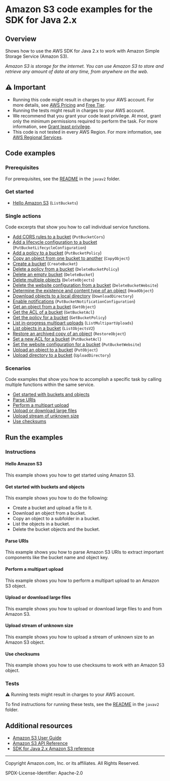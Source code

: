 # Amazon S3 code examples for the SDK for Java 2.x

## Overview

Shows how to use the AWS SDK for Java 2.x to work with Amazon Simple Storage Service (Amazon S3).

<!--custom.overview.start-->
<!--custom.overview.end-->

_Amazon S3 is storage for the internet. You can use Amazon S3 to store and retrieve any amount of data at any time, from anywhere on the web._

## ⚠ Important

* Running this code might result in charges to your AWS account. For more details, see [AWS Pricing](https://aws.amazon.com/pricing/) and [Free Tier](https://aws.amazon.com/free/).
* Running the tests might result in charges to your AWS account.
* We recommend that you grant your code least privilege. At most, grant only the minimum permissions required to perform the task. For more information, see [Grant least privilege](https://docs.aws.amazon.com/IAM/latest/UserGuide/best-practices.html#grant-least-privilege).
* This code is not tested in every AWS Region. For more information, see [AWS Regional Services](https://aws.amazon.com/about-aws/global-infrastructure/regional-product-services).

<!--custom.important.start-->
<!--custom.important.end-->

## Code examples

### Prerequisites

For prerequisites, see the [README](../../README.md#Prerequisites) in the `javav2` folder.


<!--custom.prerequisites.start-->
<!--custom.prerequisites.end-->

### Get started

- [Hello Amazon S3](src/main/java/com/example/s3/HelloS3.java#L10) (`ListBuckets`)


### Single actions

Code excerpts that show you how to call individual service functions.

- [Add CORS rules to a bucket](src/main/java/com/example/s3/S3Cors.java#L12) (`PutBucketCors`)
- [Add a lifecycle configuration to a bucket](src/main/java/com/example/s3/LifecycleConfiguration.java#L11) (`PutBucketLifecycleConfiguration`)
- [Add a policy to a bucket](src/main/java/com/example/s3/SetBucketPolicy.java#L12) (`PutBucketPolicy`)
- [Copy an object from one bucket to another](src/main/java/com/example/s3/CopyObject.java#L11) (`CopyObject`)
- [Create a bucket](src/main/java/com/example/s3/CreateBucket.java#L12) (`CreateBucket`)
- [Delete a policy from a bucket](src/main/java/com/example/s3/DeleteBucketPolicy.java#L11) (`DeleteBucketPolicy`)
- [Delete an empty bucket](src/main/java/com/example/s3/S3BucketOps.java#L83) (`DeleteBucket`)
- [Delete multiple objects](src/main/java/com/example/s3/DeleteMultiObjects.java#L12) (`DeleteObjects`)
- [Delete the website configuration from a bucket](src/main/java/com/example/s3/DeleteWebsiteConfiguration.java#L12) (`DeleteBucketWebsite`)
- [Determine the existence and content type of an object](src/main/java/com/example/s3/GetObjectContentType.java#L13) (`HeadObject`)
- [Download objects to a local directory](src/main/java/com/example/s3/transfermanager/DownloadToDirectory.java#L11) (`DownloadDirectory`)
- [Enable notifications](src/main/java/com/example/s3/SetBucketEventBridgeNotification.java#L11) (`PutBucketNotificationConfiguration`)
- [Get an object from a bucket](src/main/java/com/example/s3/GetObjectData.java#L13) (`GetObject`)
- [Get the ACL of a bucket](src/main/java/com/example/s3/GetAcl.java#L10) (`GetBucketAcl`)
- [Get the policy for a bucket](src/main/java/com/example/s3/GetBucketPolicy.java#L12) (`GetBucketPolicy`)
- [List in-progress multipart uploads](src/main/java/com/example/s3/ListMultipartUploads.java#L12) (`ListMultipartUploads`)
- [List objects in a bucket](src/main/java/com/example/s3/ListObjects.java#L10) (`ListObjectsV2`)
- [Restore an archived copy of an object](src/main/java/com/example/s3/RestoreObject.java#L13) (`RestoreObject`)
- [Set a new ACL for a bucket](src/main/java/com/example/s3/SetAcl.java#L11) (`PutBucketAcl`)
- [Set the website configuration for a bucket](src/main/java/com/example/s3/SetWebsiteConfiguration.java#L11) (`PutBucketWebsite`)
- [Upload an object to a bucket](src/main/java/com/example/s3/PutObject.java#L11) (`PutObject`)
- [Upload directory to a bucket](src/main/java/com/example/s3/transfermanager/UploadADirectory.java#L11) (`UploadDirectory`)

### Scenarios

Code examples that show you how to accomplish a specific task by calling multiple
functions within the same service.

- [Get started with buckets and objects](src/main/java/com/example/s3/S3Scenario.java)
- [Parse URIs](src/main/java/com/example/s3/ParseUri.java)
- [Perform a multipart upload](src/main/java/com/example/s3/PerformMultiPartUpload.java)
- [Upload or download large files](src/main/java/com/example/s3/transfermanager/DownloadToDirectory.java)
- [Upload stream of unknown size](src/main/java/com/example/s3/async/PutObjectFromStreamAsync.java)
- [Use checksums](src/main/java/com/example/s3/BasicOpsWithChecksums.java)


<!--custom.examples.start-->
<!--custom.examples.end-->

## Run the examples

### Instructions


<!--custom.instructions.start-->
<!--custom.instructions.end-->

#### Hello Amazon S3

This example shows you how to get started using Amazon S3.



#### Get started with buckets and objects

This example shows you how to do the following:

- Create a bucket and upload a file to it.
- Download an object from a bucket.
- Copy an object to a subfolder in a bucket.
- List the objects in a bucket.
- Delete the bucket objects and the bucket.

<!--custom.scenario_prereqs.s3_Scenario_GettingStarted.start-->
<!--custom.scenario_prereqs.s3_Scenario_GettingStarted.end-->


<!--custom.scenarios.s3_Scenario_GettingStarted.start-->
<!--custom.scenarios.s3_Scenario_GettingStarted.end-->

#### Parse URIs

This example shows you how to parse Amazon S3 URIs to extract important components like the bucket name and object key.


<!--custom.scenario_prereqs.s3_Scenario_URIParsing.start-->
<!--custom.scenario_prereqs.s3_Scenario_URIParsing.end-->


<!--custom.scenarios.s3_Scenario_URIParsing.start-->
<!--custom.scenarios.s3_Scenario_URIParsing.end-->

#### Perform a multipart upload

This example shows you how to perform a multipart upload to an Amazon S3 object.


<!--custom.scenario_prereqs.s3_Scenario_MultipartUpload.start-->
<!--custom.scenario_prereqs.s3_Scenario_MultipartUpload.end-->


<!--custom.scenarios.s3_Scenario_MultipartUpload.start-->
<!--custom.scenarios.s3_Scenario_MultipartUpload.end-->

#### Upload or download large files

This example shows you how to upload or download large files to and from Amazon S3.


<!--custom.scenario_prereqs.s3_Scenario_UsingLargeFiles.start-->
<!--custom.scenario_prereqs.s3_Scenario_UsingLargeFiles.end-->


<!--custom.scenarios.s3_Scenario_UsingLargeFiles.start-->
<!--custom.scenarios.s3_Scenario_UsingLargeFiles.end-->

#### Upload stream of unknown size

This example shows you how to upload a stream of unknown size to an Amazon S3 object.


<!--custom.scenario_prereqs.s3_Scenario_UploadStream.start-->
<!--custom.scenario_prereqs.s3_Scenario_UploadStream.end-->


<!--custom.scenarios.s3_Scenario_UploadStream.start-->
<!--custom.scenarios.s3_Scenario_UploadStream.end-->

#### Use checksums

This example shows you how to use checksums to work with an Amazon S3 object.


<!--custom.scenario_prereqs.s3_Scenario_UseChecksums.start-->
<!--custom.scenario_prereqs.s3_Scenario_UseChecksums.end-->


<!--custom.scenarios.s3_Scenario_UseChecksums.start-->
<!--custom.scenarios.s3_Scenario_UseChecksums.end-->

### Tests

⚠ Running tests might result in charges to your AWS account.


To find instructions for running these tests, see the [README](../../README.md#Tests)
in the `javav2` folder.



<!--custom.tests.start-->
<!--custom.tests.end-->

## Additional resources

- [Amazon S3 User Guide](https://docs.aws.amazon.com/AmazonS3/latest/userguide/Welcome.html)
- [Amazon S3 API Reference](https://docs.aws.amazon.com/AmazonS3/latest/API/Welcome.html)
- [SDK for Java 2.x Amazon S3 reference](https://sdk.amazonaws.com/java/api/latest/software/amazon/awssdk/services/s3/package-summary.html)

<!--custom.resources.start-->
<!--custom.resources.end-->

---

Copyright Amazon.com, Inc. or its affiliates. All Rights Reserved.

SPDX-License-Identifier: Apache-2.0